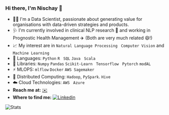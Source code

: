 ### Hi there, I'm Nischay 👋 

- 👨‍🎓 I'm a Data Scientist, passionate about generating value for organisations with data-driven strategies and products.
- 🩺 I'm currently involved in clinical NLP research :hospital: and working in Prognostic Health Management ✈️ (Both are very much related 😄!)
- :chart_with_upwards_trend: My interest are in ```Natural Language Processing```  ``` Computer Vision``` and  ```Machine Learning```
- :toolbox: Languages:  ```Python```   ``` R ```  ``` SQL```  ```Java```  ``` Scala```
- :rocket: Libraries:  ```Numpy```  ```Pandas```  ```Scikit-Learn```  ``` Tensorflow```  ``` Pytorch```   ```modAL```
- ⚡ MLOPS:  ```mlflow```  ```Docker``` ```AWS Sagemaker```
- 🐘 Distributed Computing: ```Hadoop```, ```PySpark```. ```Hive```
- ☁️ Cloud Technologies: ```AWS```   ``` Azure```
-  **Reach me at:** [:envelope:](mailto:nischaybikramthapa14@gmail.com)
-  **Where to find me:** [![Linkedin](https://i.stack.imgur.com/gVE0j.png)](www.linkedin.com/in/nischaythapa/)

<!--
**nischaybikramthapa/nischaybikramthapa** is a ✨ _special_ ✨ repository because its `README.md` (this file) appears on your GitHub profile.
-->
<!--
- 🔭 I’m a Data Scientist
- 🌱 I’m currently
- 👯 I’m looking to collaborate on ...
- 🤔 I’m looking for help with ...
- 💬 Ask me about ...
- 📫 How to reach me: ...
- 😄 Pronouns: He/Him
- Fun fact: ...
-->
![Stats](https://github-readme-stats.vercel.app/api?username=nischaybikramthapa&count_private=true&show_icons=true&theme=dark&hide_rank=false)

